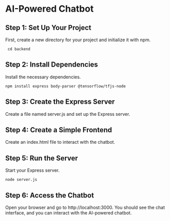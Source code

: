 # AI-Powered Chatbot

## Step 1: Set Up Your Project

First, create a new directory for your project and initialize it with npm.
    
     cd backend

## Step 2: Install Dependencies

Install the necessary dependencies.

     
    npm install express body-parser @tensorflow/tfjs-node

## Step 3: Create the Express Server

Create a file named server.js and set up the Express server.

## Step 4: Create a Simple Frontend

Create an index.html file to interact with the chatbot.

## Step 5: Run the Server

Start your Express server.

    
    node server.js

## Step 6: Access the Chatbot

Open your browser and go to http://localhost:3000. You should see the chat interface, and you can interact with the AI-powered chatbot.

